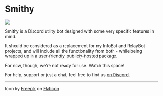 Smithy
======

![](https://dl.dropboxusercontent.com/s/12c5movsb6ikgif/anvil.png)

Smithy is a Discord utility bot designed with some very specific features
in mind.

It should be considered as a replacement for my InfoBot and RelayBot
projects, and will include all the functionality from both - while being
wrapped up in a user-friendly, publicly-hosted package.

For now, though, we're not ready for use. Watch this space!

For help, support or just a chat, feel free to find us 
[on Discord](https://discord.gg/ZUVSbah).

---

Icon by [Freepik](https://www.flaticon.com/authors/freepik) on [Flaticon](https://www.flaticon.com)